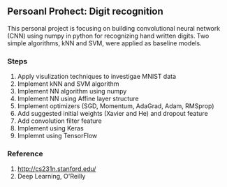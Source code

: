 ## Persoanl Prohect: Digit recognition

This personal project is focusing on building convolutional neural network (CNN) using numpy in python for recognizing hand written digits. Two simple algorithms, kNN and SVM, were applied as baseline models. 

### Steps

1. Apply visulization techniques to investigae MNIST data
2. Implement kNN and SVM algorithm
3. Implement NN algorithm using numpy
4. Implement NN using Affine layer structure
5. Implement optimizers (SGD, Momentum, AdaGrad, Adam, RMSprop)
6. Add suggested initial weights (Xavier and He) and dropout feature
7. Add convolution filter feature
8. Implement using Keras
9. Implemnt using TensorFlow

### Reference
1. http://cs231n.stanford.edu/
2. Deep Learning, O'Reilly
